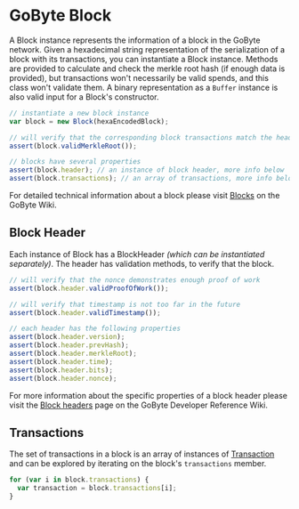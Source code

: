 # GoByte Block

A Block instance represents the information of a block in the GoByte network. Given a hexadecimal string representation of the serialization of a block with its transactions, you can instantiate a Block instance. Methods are provided to calculate and check the merkle root hash (if enough data is provided), but transactions won't necessarily be valid spends, and this class won't validate them. A binary representation as a `Buffer` instance is also valid input for a Block's constructor.

```javascript
// instantiate a new block instance
var block = new Block(hexaEncodedBlock);

// will verify that the corresponding block transactions match the header
assert(block.validMerkleRoot());

// blocks have several properties
assert(block.header); // an instance of block header, more info below
assert(block.transactions); // an array of transactions, more info below
```

For detailed technical information about a block please visit [Blocks](https://gobyte-coin.readthedocs.io/en/stable/introduction/information.html#glossary) on the GoByte Wiki.

## Block Header

Each instance of Block has a BlockHeader _(which can be instantiated separately)_. The header has validation methods, to verify that the block.

```javascript
// will verify that the nonce demonstrates enough proof of work
assert(block.header.validProofOfWork());

// will verify that timestamp is not too far in the future
assert(block.header.validTimestamp());

// each header has the following properties
assert(block.header.version);
assert(block.header.prevHash);
assert(block.header.merkleRoot);
assert(block.header.time);
assert(block.header.bits);
assert(block.header.nonce);
```

For more information about the specific properties of a block header please visit the [Block headers](https://gobyte-coin.readthedocs.io/en/stable/introduction/information.html#glossary) page on the GoByte Developer Reference Wiki.

## Transactions

The set of transactions in a block is an array of instances of [Transaction](transaction.md) and can be explored by iterating on the block's `transactions` member.

```javascript
for (var i in block.transactions) {
  var transaction = block.transactions[i];
}
```
